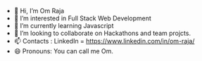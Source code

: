 - 👋 Hi, I’m Om Raja
- 👀 I’m interested in Full Stack Web Development
- 🌱 I’m currently learning Javascript
- 💞️ I’m looking to collaborate on Hackathons and team projcts.
- 📫 Contacts : LinkedIn = https://www.linkedin.com/in/om-raja/
- 😄 Pronouns: You can call me Om.

<!---
Om-Raja/Om-Raja is a ✨ special ✨ repository because its `README.md` (this file) appears on your GitHub profile.
You can click the Preview link to take a look at your changes.
--->
